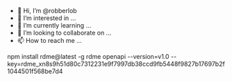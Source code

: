 - 👋 Hi, I’m @robberlob
- 👀 I’m interested in ...
- 🌱 I’m currently learning ...
- 💞️ I’m looking to collaborate on ...
- 📫 How to reach me ...

<!---
robberlob/robberlob is a ✨ special ✨ repository because its `README.md` (this file) appears on your GitHub profile.
You can click the Preview link to take a look at your changes.
--->
npm install rdme@latest -g
rdme openapi --version=v1.0 --key=rdme_xn8s9h51d80c7312231e9f7997db38ccd9fb5448f9827b17697b2f1044501f568be7d4
